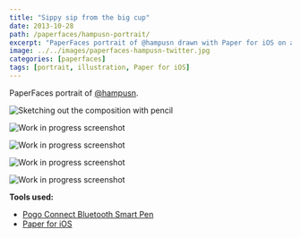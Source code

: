 ```yaml
---
title: "Sippy sip from the big cup"
date: 2013-10-28
path: /paperfaces/hampusn-portrait/
excerpt: "PaperFaces portrait of @hampusn drawn with Paper for iOS on an iPad."
image: ../../images/paperfaces-hampusn-twitter.jpg
categories: [paperfaces]
tags: [portrait, illustration, Paper for iOS]
---
```


PaperFaces portrait of [@hampusn](https://twitter.com/hampusn).

![Sketching out the composition with pencil](../../images/paperfaces-hampusn-process-1-lg.jpg)

![Work in progress screenshot](../../images/paperfaces-hampusn-process-2-lg.jpg)

![Work in progress screenshot](../../images/paperfaces-hampusn-process-3-lg.jpg)

![Work in progress screenshot](../../images/paperfaces-hampusn-process-4-lg.jpg)

![Work in progress screenshot](../../images/paperfaces-hampusn-process-5-lg.jpg)

**Tools used:**

- [Pogo Connect Bluetooth Smart Pen](https://www.amazon.com/gp/product/B009K448L4/ref=as_li_ss_tl?ie=UTF8&camp=1789&creative=390957&creativeASIN=B009K448L4&linkCode=as2&tag=mademist-20)
- [Paper for iOS](https://paper.bywetransfer.com/)
